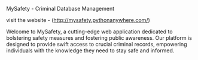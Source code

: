 MySafety - Criminal Database Management

visit the website - (http://mysafety.pythonanywhere.com/)

Welcome to MySafety, a cutting-edge web application dedicated to bolstering safety measures and fostering public awareness. Our platform is designed to provide swift access to crucial criminal records, empowering individuals with the knowledge they need to stay safe and informed.
